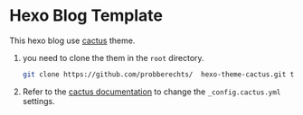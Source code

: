 # Hexo Blog Template

This hexo blog use [cactus](https://github.com/probberechts/hexo-theme-cactus) theme.

1. you need to clone the them in the `root` directory.

   ```bash
   git clone https://github.com/probberechts/  hexo-theme-cactus.git themes/cactus
   ```

2. Refer to the [cactus documentation](https://github.com/probberechts/hexo-theme-cactus) to change the `_config.cactus.yml` settings.
